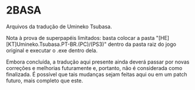 # 2BASA
Arquivos da tradução de Umineko Tsubasa.

Nota à prova de superpapéis limitados: basta colocar a pasta "[HE][KT]Umineko.Tsubasa.PT-BR.(PC)/(PS3)" dentro da pasta raiz do jogo original e executar o .exe dentro dela.

Embora concluída, a tradução aqui presente ainda deverá passar por novas correções e melhorias futuramente e, portanto, não é considerada como finalizada.
É possível que tais mudanças sejam feitas aqui ou em um patch futuro, mais completo que este.
